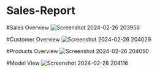 # Sales-Report

#Sales Overview
![Screenshot 2024-02-26 203956](https://github.com/Etiram-Hasratov/Sales-Report/assets/115147838/8ae3777f-51f1-4b9b-bb35-66000c0c70cc)

#Customer Overview
![Screenshot 2024-02-26 204029](https://github.com/Etiram-Hasratov/Sales-Report/assets/115147838/c33cd487-d881-4563-ba71-f9e2ad372a1e)

#Products Overview
![Screenshot 2024-02-26 204050](https://github.com/Etiram-Hasratov/Sales-Report/assets/115147838/2d72b286-b156-482a-b398-f09bdaa4fc48)

#Model View
![Screenshot 2024-02-26 204116](https://github.com/Etiram-Hasratov/Sales-Report/assets/115147838/1f921bd5-b1eb-49e1-a262-d78e4da27447)

